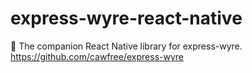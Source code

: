 # express-wyre-react-native
💸 The companion React Native library for express-wyre. https://github.com/cawfree/express-wyre
